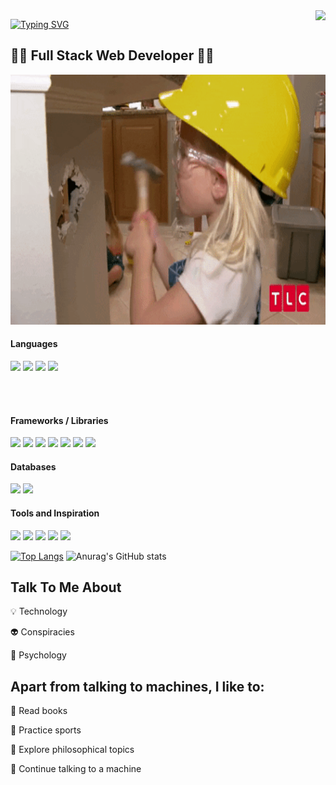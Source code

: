 <img align="right" src="https://visitor-badge.laobi.icu/badge?page_id=MarcDagher.MarcDagher&left_color=red&right_color=green" /> 

[![Typing SVG](https://readme-typing-svg.demolab.com/?lines=Hello+Universe;Welcome+To+My+Repo+🚀)](https://git.io/typing-svg)
## 🚧🔧 Full Stack Web Developer 🔨🚧





<img src="https://github.com/MarcDagher/MarcDagher/blob/main/giphy.gif" width="700" height="400"/>


<h4 align="left"> Languages </h4> 

<img src="https:/4img.shields.io/badge/JavaScript-323330?style=for-the-badge&logo=javascript&logoColor=F7DF1E" /> <img src="https://img.shields.io/badge/PHP-777BB4?style=for-the-badge&logo=php&logoColor=white" /> <img src="https://img.shields.io/badge/Dart-0175C2?style=for-the-badge&logo=dart&logoColor=white" /> <img src="https://img.shields.io/badge/Python-FFD43B?style=for-the-badge&logo=python&logoColor=blue" />

<br></br>

<h4 align="left"> Frameworks / Libraries </h4>
 
<img src="https://img.shields.io/badge/React-20232A?style=for-the-badge&logo=react&logoColor=61DAFB" /> <img src="https://img.shields.io/badge/Redux-593D88?style=for-the-badge&logo=redux&logoColor=white" /> <img src="https://img.shields.io/badge/Express%20js-000000?style=for-the-badge&logo=express&logoColor=white" /> <img src="https://img.shields.io/badge/Node%20js-339933?style=for-the-badge&logo=nodedotjs&logoColor=white" /> <img src="https://img.shields.io/badge/Laravel-FF2D20?style=for-the-badge&logo=laravel&logoColor=white" /> <img src="https://img.shields.io/badge/Flutter-02569B?style=for-the-badge&logo=flutter&logoColor=white" /> <img src="https://img.shields.io/badge/Jupyter-F37626.svg?&style=for-the-badge&logo=Jupyter&logoColor=white" />

<h4 align="left"> Databases </h4>

<img src="https://img.shields.io/badge/MySQL-005C84?style=for-the-badge&logo=mysql&logoColor=white" /> <img src="https://img.shields.io/badge/MongoDB-4EA94B?style=for-the-badge&logo=mongodb&logoColor=white" />

<h4 align="left"> Tools and Inspiration </h4>

<img src="https://img.shields.io/badge/Behance-0054F7?style=for-the-badge&logo=behance&logoColor=white" /> <img src="https://img.shields.io/badge/Canva-%2300C4CC.svg?&style=for-the-badge&logo=Canva&logoColor=white" /> <img src="https://img.shields.io/badge/Dribbble-EA4C89?style=for-the-badge&logo=dribbble&logoColor=white" /> <img src="https://img.shields.io/badge/Figma-F24E1E?style=for-the-badge&logo=figma&logoColor=white" /> <img src="https://img.shields.io/badge/Postman-FF6C37?style=for-the-badge&logo=Postman&logoColor=white" />

[![Top Langs](https://github-readme-stats.vercel.app/api/top-langs/?username=MarcDagher)](https://github.com/anuraghazra/github-readme-stats)
![Anurag's GitHub stats](https://github-readme-stats.vercel.app/api?username=MarcDagher&?theme=panda_icons=true)  

  
## Talk To Me About


💡 Technology


👽 Conspiracies


🧠 Psychology

## Apart from talking to machines, I like to:


📜 Read books


🏃 Practice sports


🔬 Explore philosophical topics


🚨 Continue talking to a machine
